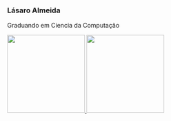 ### Lásaro Almeida

Graduando em Ciencia da Computação
<div>
  <a href="https://github.com/Lazlo-coder">
  <img height="180em" src="https://github-readme-stats.vercel.app/api?username=Lazlo-coder&show_icons=true&theme=radical&include_all_commits=true&count_private=true"/>
  <img height="180em" src="https://github-readme-stats.vercel.app/api/top-langs/?username=Lazlo-coder&layout=compact&langs_count=7&theme=radical"/>
</div>
